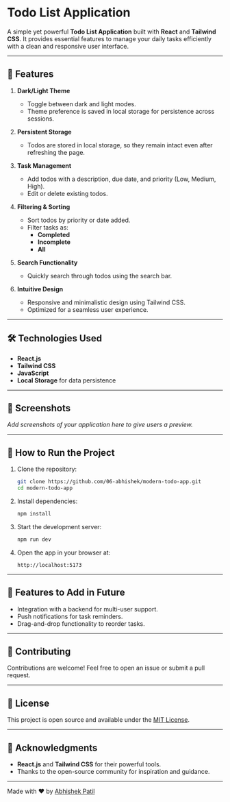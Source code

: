 # Todo List Application

A simple yet powerful **Todo List Application** built with **React** and **Tailwind CSS**. It provides essential features to manage your daily tasks efficiently with a clean and responsive user interface.

---

## 🚀 Features

1. **Dark/Light Theme**  
   - Toggle between dark and light modes.  
   - Theme preference is saved in local storage for persistence across sessions.

2. **Persistent Storage**  
   - Todos are stored in local storage, so they remain intact even after refreshing the page.

3. **Task Management**  
   - Add todos with a description, due date, and priority (Low, Medium, High).  
   - Edit or delete existing todos.  

4. **Filtering & Sorting**  
   - Sort todos by priority or date added.  
   - Filter tasks as:
     - **Completed**
     - **Incomplete**
     - **All**

5. **Search Functionality**  
   - Quickly search through todos using the search bar.

6. **Intuitive Design**  
   - Responsive and minimalistic design using Tailwind CSS.  
   - Optimized for a seamless user experience.

---

## 🛠️ Technologies Used

- **React.js**  
- **Tailwind CSS**  
- **JavaScript**  
- **Local Storage** for data persistence

---

## 📸 Screenshots

_Add screenshots of your application here to give users a preview._

---

## 🔧 How to Run the Project

1. Clone the repository:  
   ```bash
   git clone https://github.com/06-abhishek/modern-todo-app.git
   cd modern-todo-app
   ```

2. Install dependencies:  
   ```bash
   npm install
   ```

3. Start the development server:  
   ```bash
   npm run dev
   ```

4. Open the app in your browser at:  
   ```
   http://localhost:5173
   ```

---

## 🌟 Features to Add in Future

- Integration with a backend for multi-user support.  
- Push notifications for task reminders.  
- Drag-and-drop functionality to reorder tasks.

---

## 🤝 Contributing

Contributions are welcome! Feel free to open an issue or submit a pull request.  

---

## 📄 License

This project is open source and available under the [MIT License](LICENSE).

---

## 🙌 Acknowledgments

- **React.js** and **Tailwind CSS** for their powerful tools.
- Thanks to the open-source community for inspiration and guidance.

---

Made with ❤️ by [Abhishek Patil](https://github.com/06-abhishek/)
